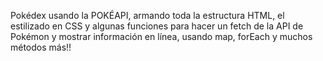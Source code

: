 Pokédex usando la POKÉAPI, armando toda la estructura HTML, el estilizado en CSS y algunas funciones para hacer un fetch de la API de Pokémon y mostrar información en línea, usando map, forEach y muchos métodos más!!
